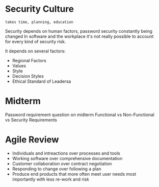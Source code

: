 # Security Culture
	takes time, planning, education
Security depends on human factors, password security constantly being changed
In software and the workplace it's not really possible to account for every kind of security risk.

It depends on several factors:
- Regional Factors
- Values
- Style
- Decision Styles
- Ethical Standard of Leadersa

# Midterm
Password requirement question on midterm
Functional vs Non-Functional vs Security Requirements

# Agile Review
- Individuals and intreactions over processes and tools
- Working software over comprehensive documentation
- Customer collaboration over contract negotiation
- Responding to change over following a plan
- Produce end products that more often meet user needs most importantly with less re-work and risk